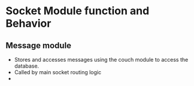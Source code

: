 # Socket Module function and Behavior

## Message module

- Stores and accesses messages using the couch module to access the database.
- Called by main socket routing logic
-

